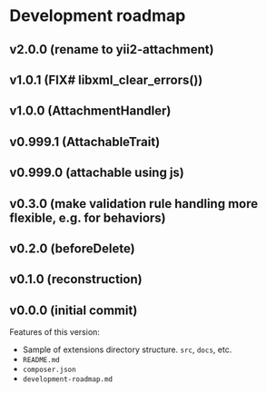# Development roadmap

## v2.0.0 (rename to yii2-attachment)


## v1.0.1 (FIX# libxml_clear_errors())


## v1.0.0 (AttachmentHandler)


## v0.999.1 (AttachableTrait)


## v0.999.0 (attachable using js)


## v0.3.0 (make validation rule handling more flexible, e.g. for behaviors)


## v0.2.0 (beforeDelete)


## v0.1.0 (reconstruction)


## v0.0.0 (initial commit)

Features of this version:

* Sample of extensions directory structure. `src`, `docs`, etc.
* `README.md`
* `composer.json`
* `development-roadmap.md`
